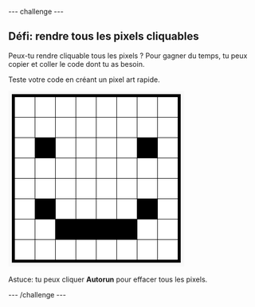 \--- challenge \---

## Défi: rendre tous les pixels cliquables

Peux-tu rendre cliquable tous les pixels ? Pour gagner du temps, tu peux copier et coller le code dont tu as besoin.

Teste votre code en créant un pixel art rapide.

![screenshot](images/pixel-art-black-example.png)

Astuce: tu peux cliquer **Autorun** pour effacer tous les pixels.

\--- /challenge \---